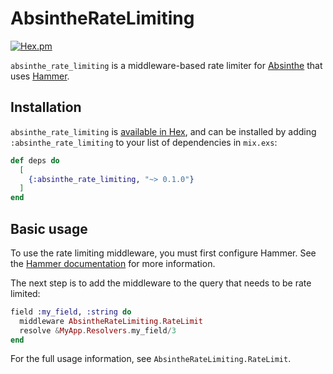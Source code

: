 # AbsintheRateLimiting

[![Hex.pm](https://img.shields.io/hexpm/v/absinthe_rate_limiting.svg)](https://hex.pm/packages/absinthe_rate_limiting)

<!-- README START -->

`absinthe_rate_limiting` is a middleware-based rate limiter for
[Absinthe](https://hexdocs.pm/absinthe/overview.html) that uses
[Hammer](https://hexdocs.pm/hammer/index.html).

## Installation

`absinthe_rate_limiting` is [available in
Hex](https://hexdocs.pm/absinthe_rate_limiting), and can be installed by adding
`:absinthe_rate_limiting` to your list of dependencies in `mix.exs`:

```elixir
def deps do
  [
    {:absinthe_rate_limiting, "~> 0.1.0"}
  ]
end
```

## Basic usage

To use the rate limiting middleware, you must first configure Hammer. See the
[Hammer documentation](https://hexdocs.pm/hammer) for more information.

The next step is to add the middleware to the query that needs to be rate
limited:

```elixir
field :my_field, :string do
  middleware AbsintheRateLimiting.RateLimit
  resolve &MyApp.Resolvers.my_field/3
end
```

For the full usage information, see `AbsintheRateLimiting.RateLimit`.

<!-- README END -->
